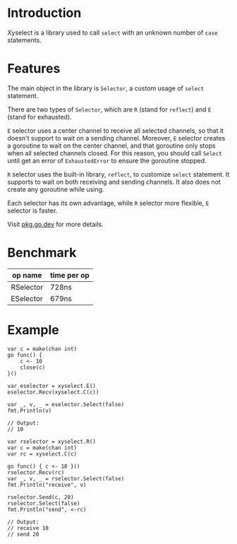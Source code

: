 # Introduction

Xyselect is a library used to call `select` with an unknown number of `case`
statements.

# Features

The main object in the library is `Selector`, a custom usage of `select`
statement.

There are two types of `Selector`, which are `R` (stand for `reflect`) and `E`
(stand for exhausted).

`E` selector uses a center channel to receive all selected channels, so that it
doesn't support to wait on a sending channel. Moreover, `E` selector creates a
goroutine to wait on the center channel, and that goroutine only stops when all
selected channels closed. For this reason, you should call `Select` until get
an error of `ExhaustedError` to ensure the goroutine stopped.

`R` selector uses the built-in library, `reflect`, to customize `select`
statement. It supports to wait on both receiving and sending channels. It also
does not create any goroutine while using.

Each selector has its own advantage, while `R` selector more flexible, `E`
selector is faster.

Visit [pkg.go.dev](https://pkg.go.dev/github.com/xybor/xyplatform/xyselect) for
more details.

# Benchmark

| op name   | time per op |
| --------- | ----------- |
| RSelector | 728ns       |
| ESelector | 679ns       |

# Example

```golang
var c = make(chan int)
go func() { 
    c <- 10
    close(c)
}()

var eselector = xyselect.E()
eselector.Recv(xyselect.C(c))

var _, v, _ = eselector.Select(false)
fmt.Println(v)

// Output:
// 10
```

```golang
var rselector = xyselect.R()
var c = make(chan int)
var rc = xyselect.C(c)

go func() { c <- 10 }()
rselector.Recv(rc)
var _, v, _ = rselector.Select(false)
fmt.Println("receive", v)

rselector.Send(c, 20)
rselector.Select(false)
fmt.Println("send", <-rc)

// Output:
// receive 10
// send 20
```
